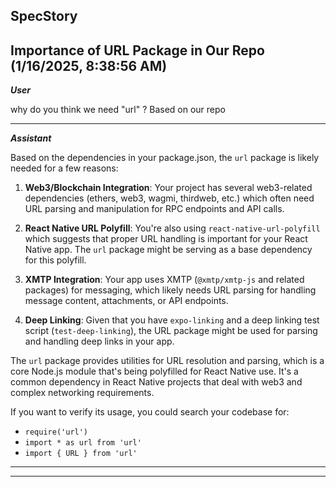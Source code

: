 ## SpecStory

## Importance of URL Package in Our Repo (1/16/2025, 8:38:56 AM)

_**User**_

why do you think we need "url" ? Based on our repo

---

_**Assistant**_

Based on the dependencies in your package.json, the `url` package is likely needed for a few reasons:

1. **Web3/Blockchain Integration**: Your project has several web3-related dependencies (ethers, web3, wagmi, thirdweb, etc.) which often need URL parsing and manipulation for RPC endpoints and API calls.

2. **React Native URL Polyfill**: You're also using `react-native-url-polyfill` which suggests that proper URL handling is important for your React Native app. The `url` package might be serving as a base dependency for this polyfill.

3. **XMTP Integration**: Your app uses XMTP (`@xmtp/xmtp-js` and related packages) for messaging, which likely needs URL parsing for handling message content, attachments, or API endpoints.

4. **Deep Linking**: Given that you have `expo-linking` and a deep linking test script (`test-deep-linking`), the URL package might be used for parsing and handling deep links in your app.

The `url` package provides utilities for URL resolution and parsing, which is a core Node.js module that's being polyfilled for React Native use. It's a common dependency in React Native projects that deal with web3 and complex networking requirements.

If you want to verify its usage, you could search your codebase for:
- `require('url')`
- `import * as url from 'url'`
- `import { URL } from 'url'`

---



---

